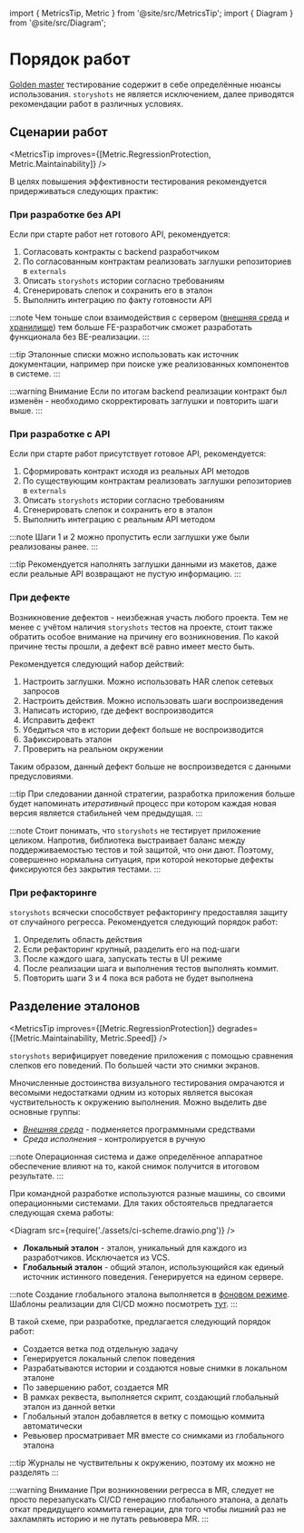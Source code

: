 import { MetricsTip, Metric } from '@site/src/MetricsTip';
import { Diagram } from '@site/src/Diagram';

# Порядок работ

[Golden master](https://en.wikipedia.org/wiki/Characterization_test) тестирование содержит в себе определённые нюансы
использования. `storyshots` не является исключением, далее приводятся рекомендации работ в различных условиях.

## Сценарии работ

<MetricsTip improves={[Metric.RegressionProtection, Metric.Maintainability]} />

В целях повышения эффективности тестирования рекомендуется придерживаться следующих практик:

### При разработке без API

Если при старте работ нет готового API, рекомендуется:

1. Согласовать контракты с backend разработчиком
2. По согласованным контрактам реализовать заглушки репозиториев в `externals`
3. Описать `storyshots` истории согласно требованиям
4. Сгенерировать слепок и сохранить его в эталон
5. Выполнить интеграцию по факту готовности API

:::note
Чем тоньше слои взаимодействия с сервером ([внешняя среда](/specification/requirements/env) и [хранилище](/specification/requirements/storage)) тем больше FE-разработчик сможет
разработать функционала без BE-реализации.
:::

:::tip
Эталонные списки можно использовать как источник документации, например при поиске уже реализованных компонентов в
системе.
:::

:::warning Внимание
Если по итогам backend реализации контракт был изменён - необходимо скорректировать заглушки и повторить шаги выше.
:::

### При разработке с API

Если при старте работ присутствует готовое API, рекомендуется:

1. Сформировать контракт исходя из реальных API методов
2. По существующим контрактам реализовать заглушки репозиториев в `externals`
3. Описать `storyshots` истории согласно требованиям
4. Сгенерировать слепок и сохранить его в эталон
5. Выполнить интеграцию с реальным API методом

:::note
Шаги 1 и 2 можно пропустить если заглушки уже были реализованы ранее.
:::

:::tip
Рекомендуется наполнять заглушки данными из макетов, даже если реальные API возвращают не пустую информацию.
:::

### При дефекте

Возникновение дефектов - неизбежная участь любого проекта. Тем не менее с учётом наличия `storyshots` тестов на проекте,
стоит также обратить особое внимание на причину его возникновения. По какой причине тесты прошли, а дефект всё равно
имеет место быть.

Рекомендуется следующий набор действий:

1. Настроить заглушки. Можно использовать HAR слепок сетевых запросов
2. Настроить действия. Можно использовать шаги воспроизведения
3. Написать историю, где дефект воспроизводится
4. Исправить дефект
5. Убедиться что в истории дефект больше не воспроизводится
6. Зафиксировать эталон
7. Проверить на реальном окружении

Таким образом, данный дефект больше не воспроизведется с данными предусловиями.

:::tip
При следовании данной стратегии, разработка приложения больше будет напоминать *итеративный* процесс при котором каждая
новая версия является стабильней чем предыдущая.
:::

:::note
Стоит понимать, что `storyshots` не тестирует приложение целиком. Напротив, библиотека выстраивает баланс между
поддерживаемостью тестов и той защитой, что они дают. Поэтому, совершенно нормальна ситуация, при которой некоторые
дефекты фиксируются без закрытия тестами.
:::

### При рефакторинге

`storyshots` всячески способствует рефакторингу предоставляя защиту от случайного регресса. Рекомендуется следующий
порядок работ:

1. Определить область действия
2. Если рефакторинг крупный, разделить его на под-шаги
3. После каждого шага, запускать тесты в UI режиме
4. После реализации шага и выполнения тестов выполнять коммит.
5. Повторить шаги 3 и 4 пока вся работа не будет выполнена

## Разделение эталонов

<MetricsTip improves={[Metric.RegressionProtection]} degrades={[Metric.Maintainability, Metric.Speed]} />

`storyshots` верифицирует поведение приложения с помощью сравнения слепков его поведений. По большей части это снимки
экранов.

Мночисленные достоинства визуального тестирования омрачаются и весомыми недостатками одним из которых является высокая
чуствительность к окружению выполнения. Можно выделить две основные группы:

- *[Внешняя среда](/specification/requirements/env)* - подменяется программными средствами
- *Среда исполнения* - контролируется в ручную

:::note
Операционная система и даже определённое аппаратное обеспечение влияют на то, какой снимок получится в итоговом
результате.
:::

При командной разработке используются разные машины, со своими операционными системами. Для таких
обстоятельсв предлагается следующая схема работы:

<Diagram src={require('./assets/ci-scheme.drawio.png')} />

- **Локальный эталон** - эталон, уникальный для каждого из разработчиков. Исключается из VCS.
- **Глобальный эталон** - общий эталон, использующийся как единый источник истинного поведения. Генерируется на
  едином сервере.

:::note
Создание глобального эталона выполняется в [фоновом режиме](/API/manager/runInBackground). Шаблоны реализации для CI/CD можно посмотреть [тут](#).
:::

В такой схеме, при разработке, предлагается следующий порядок работ:

* Создается ветка под отдельную задачу
* Генерируется локальный слепок поведения
* Разрабатываются истории и создаются новые снимки в локальном эталоне
* По завершению работ, создается MR
* В рамках реквеста, выполняется скрипт, создающий глобальный эталон из данной ветки
* Глобальный эталон добавляется в ветку с помощью коммита автоматически
* Ревьювер просматривает MR вместе со снимками из глобального эталона

:::tip
Журналы не чуствительны к окружению, поэтому их можно не разделять
:::

:::warning Внимание
При возникновении регресса в MR, следует не просто перезапускать CI/CD генерацию глобального эталона, а делать откат
предидущего коммита генерации, для того чтобы лишний раз не захламлять историю и не путать ревьювера MR.
:::
